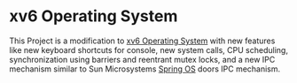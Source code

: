 # xv6 Operating System
This Project is a modification to [xv6 Operating System](https://github.com/mit-pdos/xv6-public) with new features like new keyboard shortcuts for console, new system calls, CPU scheduling, synchronization using barriers and reentrant mutex locks, and a new IPC mechanism similar to Sun Microsystems [Spring OS](https://en.wikipedia.org/wiki/Spring_(operating_system)) doors IPC mechanism.

